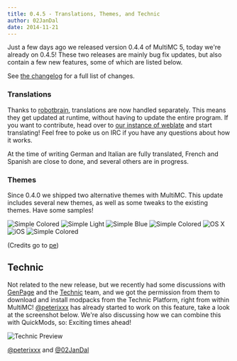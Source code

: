 ```yaml
---
title: 0.4.5 - Translations, Themes, and Technic
author: 02JanDal
date: 2014-11-21
---
```


Just a few days ago we released version 0.4.4 of MultiMC 5, today we're already on 0.4.5! These two releases are mainly bug fix updates, but also contain a few new features, some of which are listed below.

See [the changelog](https://github.com/MultiMC/Launcher/blob/stable/changelog.md#045) for a full list of changes.

### Translations

Thanks to [robotbrain](https://twitter.com/skylordelros), translations are now handled separately. This means they get updated at runtime, without having to update the entire program. If you want to contribute, head over to [our 
instance of weblate](http://weblate.robotbrain.info) and start translating! Feel free to poke us on IRC if you have any questions about how it works.

At the time of writing German and Italian are fully translated, French and Spanish are close to done, and several others are in progress.

### Themes

Since 0.4.0 we shipped two alternative themes with MultiMC. This update includes several new themes, as well as some tweaks to the existing themes. Have some samples!

![Simple Colored](/images/theme_simple_colored1.png)
![Simple Light](/images/theme_simple_light.png)
![Simple Blue](/images/theme_simple_blue.png)
![Simple Colored](/images/theme_simple_colored2.png)
![OS X](/images/theme_osx.png)
![iOS](/images/theme_ios.png)
![Simple Colored](/images/theme_simple_colored3.png)

(Credits go to [pe](https://github.com/pexner))

## Technic

Not related to the new release, but we recently had some discussions with [GenPage](https://twitter.com/Gen_Page) and the [Technic](http://technicpack.net) team, and we got the permission from them to download and install modpacks 
from the Technic Platform, right from within MultiMC! [@peterixxx](https://twitter.com/peterixxx) has already started to work on this feature, take a look at the screenshot below. We're also discussing how we can combine this 
with QuickMods, so: Exciting times ahead!

![Technic Preview](/images/technic_preview.png)

[@peterixxx](https://twitter.com/peterixxx) and [@02JanDal](https://twitter.com/02JanDal)

